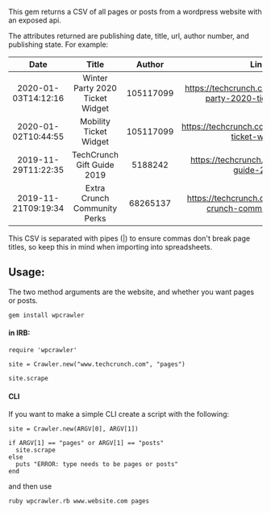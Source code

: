 
This gem returns a CSV of all pages or posts from a wordpress website with an exposed api.

The attributes returned are publishing date, title, url, author number, and publishing state. For example:

| Date        | Title           | Author  | Link  | Status  |
|:-------------:|:-------------:|:-------------:|:-------------:|:-------------:|
|2020-01-03T14:12:16| Winter Party 2020 Ticket Widget| 105117099| https://techcrunch.com/pages/winter-party-2020-ticket-widget/| publish
|2020-01-02T10:44:55| Mobility Ticket Widget| 105117099| https://techcrunch.com/pages/mobility-ticket-widget/| publish
|2019-11-29T11:22:35| TechCrunch Gift Guide 2019| 5188242| https://techcrunch.com/pages/gift-guide-2019/| publish
|2019-11-21T09:19:34| Extra Crunch Community Perks| 68265137| https://techcrunch.com/pages/extra-crunch-community-perks/| publish

This CSV is separated with pipes (|) to ensure commas don't break page titles, so keep this in mind when importing into spreadsheets.

## Usage:

The two method arguments are the website, and whether you want pages or posts.

`gem install wpcrawler`

#### in IRB:

```
require 'wpcrawler'

site = Crawler.new("www.techcrunch.com", "pages")

site.scrape
```

#### CLI

If you want to make a simple CLI create a script with the following:

``` 
site = Crawler.new(ARGV[0], ARGV[1])

if ARGV[1] == "pages" or ARGV[1] == "posts"
  site.scrape
else
  puts "ERROR: type needs to be pages or posts"
end 
```

and then use 

`ruby wpcrawler.rb www.website.com pages`


